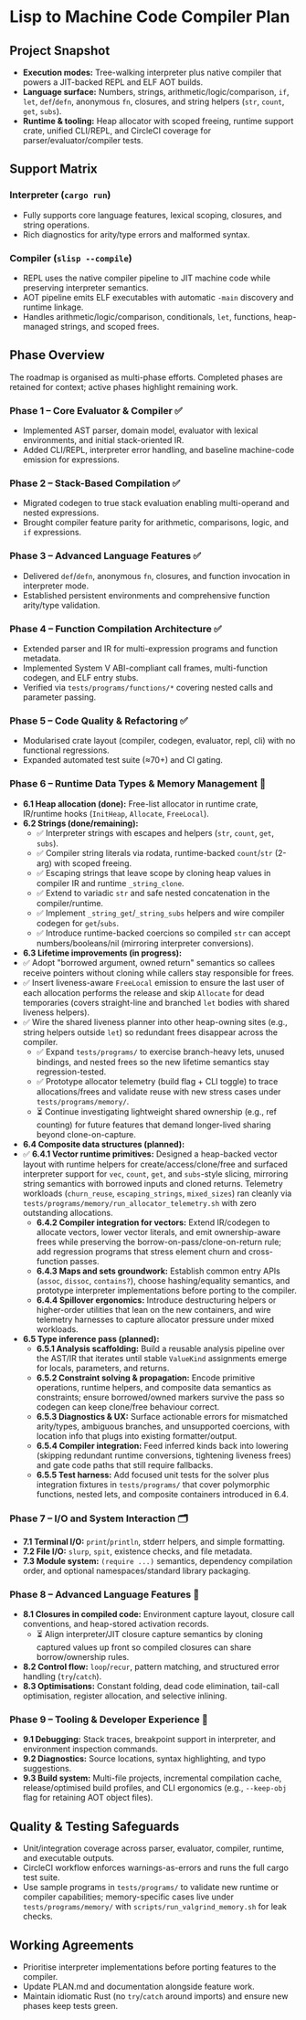 # Lisp to Machine Code Compiler Plan

## Project Snapshot
- **Execution modes:** Tree-walking interpreter plus native compiler that powers a JIT-backed REPL and ELF AOT builds.
- **Language surface:** Numbers, strings, arithmetic/logic/comparison, `if`, `let`, `def`/`defn`, anonymous `fn`, closures, and string helpers (`str`, `count`, `get`, `subs`).
- **Runtime & tooling:** Heap allocator with scoped freeing, runtime support crate, unified CLI/REPL, and CircleCI coverage for parser/evaluator/compiler tests.

## Support Matrix
### Interpreter (`cargo run`)
- Fully supports core language features, lexical scoping, closures, and string operations.
- Rich diagnostics for arity/type errors and malformed syntax.

### Compiler (`slisp --compile`)
- REPL uses the native compiler pipeline to JIT machine code while preserving interpreter semantics.
- AOT pipeline emits ELF executables with automatic `-main` discovery and runtime linkage.
- Handles arithmetic/logic/comparison, conditionals, `let`, functions, heap-managed strings, and scoped frees.

## Phase Overview
The roadmap is organised as multi-phase efforts. Completed phases are retained for context; active phases highlight remaining work.

### Phase 1 – Core Evaluator & Compiler ✅
- Implemented AST parser, domain model, evaluator with lexical environments, and initial stack-oriented IR.
- Added CLI/REPL, interpreter error handling, and baseline machine-code emission for expressions.

### Phase 2 – Stack-Based Compilation ✅
- Migrated codegen to true stack evaluation enabling multi-operand and nested expressions.
- Brought compiler feature parity for arithmetic, comparisons, logic, and `if` expressions.

### Phase 3 – Advanced Language Features ✅
- Delivered `def`/`defn`, anonymous `fn`, closures, and function invocation in interpreter mode.
- Established persistent environments and comprehensive function arity/type validation.

### Phase 4 – Function Compilation Architecture ✅
- Extended parser and IR for multi-expression programs and function metadata.
- Implemented System V ABI-compliant call frames, multi-function codegen, and ELF entry stubs.
- Verified via `tests/programs/functions/*` covering nested calls and parameter passing.

### Phase 5 – Code Quality & Refactoring ✅
- Modularised crate layout (compiler, codegen, evaluator, repl, cli) with no functional regressions.
- Expanded automated test suite (≈70+) and CI gating.

### Phase 6 – Runtime Data Types & Memory Management 🔄
- **6.1 Heap allocation (done):** Free-list allocator in runtime crate, IR/runtime hooks (`InitHeap`, `Allocate`, `FreeLocal`).
- **6.2 Strings (done/remaining):**
  - ✅ Interpreter strings with escapes and helpers (`str`, `count`, `get`, `subs`).
  - ✅ Compiler string literals via rodata, runtime-backed `count`/`str` (2-arg) with scoped freeing.
  - ✅ Escaping strings that leave scope by cloning heap values in compiler IR and runtime `_string_clone`.
  - ✅ Extend to variadic `str` and safe nested concatenation in the compiler/runtime.
  - ✅ Implement `_string_get`/`_string_subs` helpers and wire compiler codegen for `get`/`subs`.
  - ✅ Introduce runtime-backed coercions so compiled `str` can accept numbers/booleans/nil (mirroring interpreter conversions).
- **6.3 Lifetime improvements (in progress):**
- ✅ Adopt "borrowed argument, owned return" semantics so callees receive pointers without cloning while callers stay responsible for frees.
- ✅ Insert liveness-aware `FreeLocal` emission to ensure the last user of each allocation performs the release and skip `Allocate` for dead temporaries (covers straight-line and branched `let` bodies with shared liveness helpers).
- ✅ Wire the shared liveness planner into other heap-owning sites (e.g., string helpers outside `let`) so redundant frees disappear across the compiler.
  - ✅ Expand `tests/programs/` to exercise branch-heavy lets, unused bindings, and nested frees so the new lifetime semantics stay regression-tested.
  - ✅ Prototype allocator telemetry (build flag + CLI toggle) to trace allocations/frees and validate reuse with new stress cases under `tests/programs/memory/`.
  - ⏳ Continue investigating lightweight shared ownership (e.g., ref counting) for future features that demand longer-lived sharing beyond clone-on-capture.
- **6.4 Composite data structures (planned):**
- ✅ **6.4.1 Vector runtime primitives:** Designed a heap-backed vector layout with runtime helpers for create/access/clone/free and surfaced interpreter support for `vec`, `count`, `get`, and `subs`-style slicing, mirroring string semantics with borrowed inputs and cloned returns. Telemetry workloads (`churn_reuse`, `escaping_strings`, `mixed_sizes`) ran cleanly via `tests/programs/memory/run_allocator_telemetry.sh` with zero outstanding allocations.
  - **6.4.2 Compiler integration for vectors:** Extend IR/codegen to allocate vectors, lower vector literals, and emit ownership-aware frees while preserving the borrow-on-pass/clone-on-return rule; add regression programs that stress element churn and cross-function passes.
  - **6.4.3 Maps and sets groundwork:** Establish common entry APIs (`assoc`, `dissoc`, `contains?`), choose hashing/equality semantics, and prototype interpreter implementations before porting to the compiler.
  - **6.4.4 Spillover ergonomics:** Introduce destructuring helpers or higher-order utilities that lean on the new containers, and wire telemetry harnesses to capture allocator pressure under mixed workloads.
- **6.5 Type inference pass (planned):**
  - **6.5.1 Analysis scaffolding:** Build a reusable analysis pipeline over the AST/IR that iterates until stable `ValueKind` assignments emerge for locals, parameters, and returns.
  - **6.5.2 Constraint solving & propagation:** Encode primitive operations, runtime helpers, and composite data semantics as constraints; ensure borrowed/owned markers survive the pass so codegen can keep clone/free behaviour correct.
  - **6.5.3 Diagnostics & UX:** Surface actionable errors for mismatched arity/types, ambiguous branches, and unsupported coercions, with location info that plugs into existing formatter/output.
  - **6.5.4 Compiler integration:** Feed inferred kinds back into lowering (skipping redundant runtime conversions, tightening liveness frees) and gate code paths that still require fallbacks.
  - **6.5.5 Test harness:** Add focused unit tests for the solver plus integration fixtures in `tests/programs/` that cover polymorphic functions, nested lets, and composite containers introduced in 6.4.

### Phase 7 – I/O and System Interaction 🗂️
- **7.1 Terminal I/O:** `print`/`println`, stderr helpers, and simple formatting.
- **7.2 File I/O:** `slurp`, `spit`, existence checks, and file metadata.
- **7.3 Module system:** `(require ...)` semantics, dependency compilation order, and optional namespaces/standard library packaging.

### Phase 8 – Advanced Language Features 🚀
- **8.1 Closures in compiled code:** Environment capture layout, closure call conventions, and heap-stored activation records.
  - ⏳ Align interpreter/JIT closure capture semantics by cloning captured values up front so compiled closures can share borrow/ownership rules.
- **8.2 Control flow:** `loop`/`recur`, pattern matching, and structured error handling (`try`/`catch`).
- **8.3 Optimisations:** Constant folding, dead code elimination, tail-call optimisation, register allocation, and selective inlining.

### Phase 9 – Tooling & Developer Experience 🧰
- **9.1 Debugging:** Stack traces, breakpoint support in interpreter, and environment inspection commands.
- **9.2 Diagnostics:** Source locations, syntax highlighting, and typo suggestions.
- **9.3 Build system:** Multi-file projects, incremental compilation cache, release/optimised build profiles, and CLI ergonomics (e.g., `--keep-obj` flag for retaining AOT object files).

## Quality & Testing Safeguards
- Unit/integration coverage across parser, evaluator, compiler, runtime, and executable outputs.
- CircleCI workflow enforces warnings-as-errors and runs the full cargo test suite.
- Use sample programs in `tests/programs/` to validate new runtime or compiler capabilities; memory-specific cases live under `tests/programs/memory/` with `scripts/run_valgrind_memory.sh` for leak checks.

## Working Agreements
- Prioritise interpreter implementations before porting features to the compiler.
- Update PLAN.md and documentation alongside feature work.
- Maintain idiomatic Rust (no `try`/`catch` around imports) and ensure new phases keep tests green.
